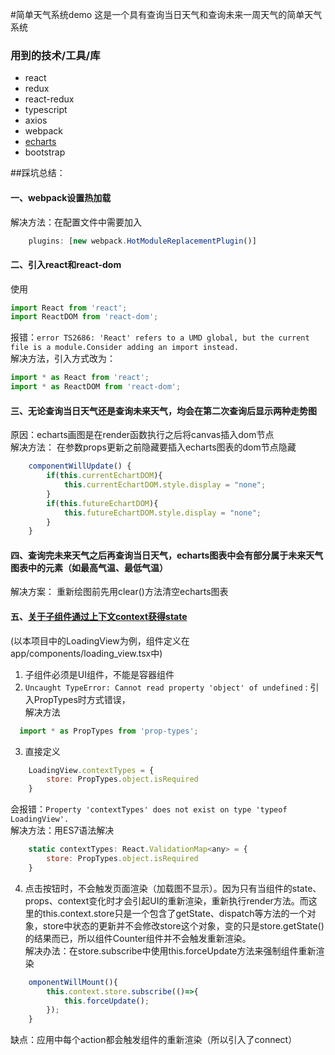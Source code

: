 #简单天气系统demo
这是一个具有查询当日天气和查询未来一周天气的简单天气系统

### 用到的技术/工具/库
* react
* redux
* react-redux
* typescript
* axios
* webpack
* [echarts](http://echarts.baidu.com/)
* bootstrap



##踩坑总结：
#### 一、webpack设置热加载  
解决方法：在配置文件中需要加入
```javascript
    plugins: [new webpack.HotModuleReplacementPlugin()]
```

#### 二、引入react和react-dom
使用
```javascript
import React from 'react';
import ReactDOM from 'react-dom';
```
报错：`error TS2686: 'React' refers to a UMD global, but the current file is a module.Consider adding an import instead.`  
解决方法，引入方式改为：
```javascript
import * as React from 'react';
import * as ReactDOM from 'react-dom';
```

#### 三、无论查询当日天气还是查询未来天气，均会在第二次查询后显示两种走势图
原因：echarts画图是在render函数执行之后将canvas插入dom节点  
解决方法： 在参数props更新之前隐藏要插入echarts图表的dom节点隐藏
```javascript
    componentWillUpdate() {
        if(this.currentEchartDOM){
            this.currentEchartDOM.style.display = "none";
        }
        if(this.futureEchartDOM){
            this.futureEchartDOM.style.display = "none";
        }
    }
```

#### 四、查询完未来天气之后再查询当日天气，echarts图表中会有部分属于未来天气图表中的元素（如最高气温、最低气温）
解决方案： 重新绘图前先用clear()方法清空echarts图表


#### 五、[关于子组件通过上下文context获得state](http://blog.csdn.net/awaw00/article/details/59145186?utm_source=gold_browser_extension)
(以本项目中的LoadingView为例，组件定义在app/components/loading_view.tsx中)
1. 子组件必须是UI组件，不能是容器组件
2.  `Uncaught TypeError: Cannot read property 'object' of undefined` : 引入PropTypes时方式错误，  
解决方法
```javascript
  import * as PropTypes from 'prop-types'; 
```

3. 直接定义
```javascript
    LoadingView.contextTypes = {
        store: PropTypes.object.isRequired
    }
```
会报错：`Property 'contextTypes' does not exist on type 'typeof LoadingView'.`   
解决方法：用ES7语法解决
```javascript
    static contextTypes: React.ValidationMap<any> = {
        store: PropTypes.object.isRequired
    }
```

4. 点击按钮时，不会触发页面渲染（加载图不显示）。因为只有当组件的state、props、context变化时才会引起UI的重新渲染，重新执行render方法。而这里的this.context.store只是一个包含了getState、dispatch等方法的一个对象，store中状态的更新并不会修改store这个对象，变的只是store.getState()的结果而已，所以组件Counter组件并不会触发重新渲染。  
解决办法：在store.subscribe中使用this.forceUpdate方法来强制组件重新渲染    
```javascript
    omponentWillMount(){
        this.context.store.subscribe(()=>{
            this.forceUpdate();
        });
    }
```
缺点：应用中每个action都会触发组件的重新渲染（所以引入了connect）
